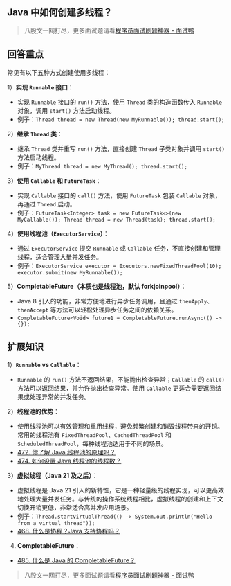 ## Java 中如何创建多线程？
> 八股文一网打尽，更多面试题请看[程序员面试刷题神器 - 面试鸭](https://www.mianshiya.com/)

## 回答重点

常见有以下五种方式创建使用多线程：

1）**实现 `Runnable` 接口**：
   - 实现 `Runnable` 接口的 `run()` 方法，使用 `Thread` 类的构造函数传入 `Runnable` 对象，调用 `start()` 方法启动线程。
   - 例子：`Thread thread = new Thread(new MyRunnable()); thread.start();`

2）**继承 `Thread` 类**：
   - 继承 `Thread` 类并重写 `run()` 方法，直接创建 `Thread` 子类对象并调用 `start()` 方法启动线程。
   - 例子：`MyThread thread = new MyThread(); thread.start();`

3）**使用 `Callable` 和 `FutureTask`**：
   - 实现 `Callable` 接口的 `call()` 方法，使用 `FutureTask` 包装 `Callable` 对象，再通过 `Thread` 启动。
   - 例子：`FutureTask<Integer> task = new FutureTask<>(new MyCallable()); Thread thread = new Thread(task); thread.start();`

4）**使用线程池（`ExecutorService`）**：
   - 通过 `ExecutorService` 提交 `Runnable` 或 `Callable` 任务，不直接创建和管理线程，适合管理大量并发任务。
   - 例子：`ExecutorService executor = Executors.newFixedThreadPool(10); executor.submit(new MyRunnable());`

5）**CompletableFuture（本质也是线程池，默认 forkjoinpool）**：
   - Java 8 引入的功能，非常方便地进行异步任务调用，且通过 `thenApply`、`thenAccept` 等方法可以轻松处理异步任务之间的依赖关系。
   - `CompletableFuture<Void> future1 = CompletableFuture.runAsync(() -> {});`


## 扩展知识

1）**`Runnable` vs `Callable`**：
   - `Runnable` 的 `run()` 方法不返回结果，不能抛出检查异常；`Callable` 的 `call()` 方法可以返回结果，并允许抛出检查异常。使用 `Callable` 更适合需要返回结果或处理异常的并发任务。

2）**线程池的优势**：
   - 使用线程池可以有效管理和重用线程，避免频繁创建和销毁线程带来的开销。常用的线程池有 `FixedThreadPool`、`CachedThreadPool` 和 `ScheduledThreadPool`，每种线程池适用于不同的场景。
   - [472. 你了解 Java 线程池的原理吗？](https://www.mianshiya.com/question/1780933294892806145)
   - [474. 如何设置 Java 线程池的线程数？](https://www.mianshiya.com/question/1780933294905389057)

3）**虚拟线程（Java 21 及之后）**：
   - 虚拟线程是 Java 21 引入的新特性，它是一种轻量级的线程实现，可以更高效地处理大量并发任务。与传统的操作系统线程相比，虚拟线程的创建和上下文切换开销更低，非常适合高并发应用场景。
   - 例子：`Thread.startVirtualThread(() -> System.out.println("Hello from a virtual thread"));`
   - [468. 什么是协程？Java 支持协程吗？](https://www.mianshiya.com/question/1780933294863446018)

4) **CompletableFuture**：
 - [485. 什么是 Java 的 CompletableFuture？](https://www.mianshiya.com/question/1780933294951526402)


> 八股文一网打尽，更多面试题请看[程序员面试刷题神器 - 面试鸭](https://www.mianshiya.com/)